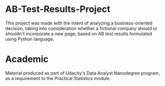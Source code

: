 # AB-Test-Results-Project

This project was made with the intent of analyzing a business-oriented decision, taking into consideration whether a fictional company should or shouldn't incorporate a new page, based on AB test results formulated using Python language.

# Academic

Material produced as part of Udacity's Data Analyst Nanodegree program, as a requirement to the Practical Statistics module.
